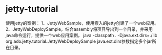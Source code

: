 # jetty-tutorial
使用jetty的案例：
1、JettyWebSample，使用嵌入的jetty创建了一个web应用。
2、JettyWebDeploySample，结合assembly将项目导出到一个目录，并采用java命令运行，提供一个web应用案例。
java -classpath . -Djava.ext.dirs=./lib org.ado.jetty.tutorial.JettyWebDeploySample
java.ext.dirs参数指定多个jar所在目录。